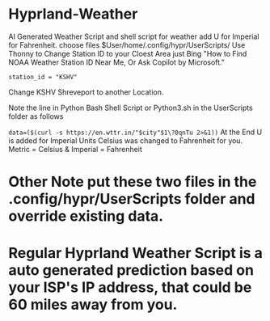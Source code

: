 # Hyprland-Weather
AI Generated Weather Script and shell script for weather add U for Imperial for Fahrenheit.
choose files $User/home/.config/hypr/UserScripts/
Use Thonny to Change Station ID to your Cloest Area just Bing "How to Find NOAA Weather Station ID Near Me, Or Ask Copilot by Microsoft."

```station_id = "KSHV"```

Change KSHV Shreveport to another Location.

Note the line in Python Bash Shell Script or Python3.sh in the UserScripts folder as follows

``` data=($(curl -s https://en.wttr.in/"$city"$1\?0qnTu 2>&1)) ```
At the End U is added for Imperial Units
Celsius was changed to Fahrenheit for you.
Metric = Celsius &
Imperial = Fahrenheit

# Other Note put these two files in the .config/hypr/UserScripts folder and override existing data.
# Regular Hyprland Weather Script is a auto generated prediction based on your ISP's IP address, that could be 60 miles away from you.
